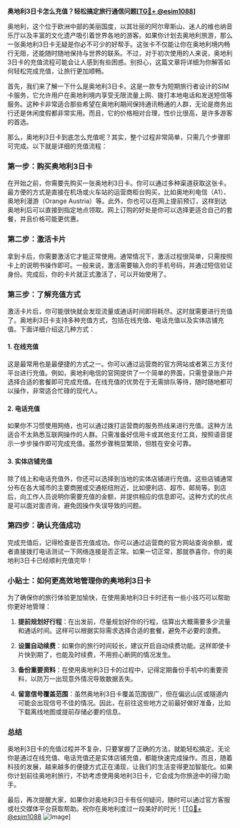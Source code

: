 **奥地利3日卡怎么充值？轻松搞定旅行通信问题[[TG💪+ @esim1088](https://t.me/s/esim1088)]**

奥地利，这个位于欧洲中部的美丽国度，以其壮丽的阿尔卑斯山、迷人的维也纳音乐厅以及丰富的文化遗产吸引着世界各地的游客。如果你计划去奥地利旅游，那么一张奥地利3日卡无疑是你必不可少的好帮手。这张卡不仅能让你在奥地利境内畅行无阻，还能随时随地保持与世界的联系。不过，对于初次使用的人来说，奥地利3日卡的充值流程可能会让人感到有些困惑。别担心，这篇文章将详细为你解答如何轻松完成充值，让旅行更加顺畅。

首先，我们来了解一下什么是奥地利3日卡。这是一款专为短期旅行者设计的SIM卡服务，它允许用户在奥地利境内享受无限流量上网、拨打本地电话和发送短信等服务。这种卡非常适合那些希望在奥地利期间保持通讯畅通的人群，无论是商务出行还是休闲度假都非常实用。而且，它的价格相对合理，性价比很高，是许多游客的首选。

那么，奥地利3日卡到底怎么充值呢？其实，整个过程非常简单，只需几个步骤即可完成。以下就是详细的充值流程：

### **第一步：购买奥地利3日卡**
在开始之前，你需要先购买一张奥地利3日卡。你可以通过多种渠道获取这张卡。最方便的方式是直接在机场或火车站的运营商柜台购买，比如奥地利电信（A1）、奥地利漫游（Orange Austria）等。此外，你也可以在网上提前预订，这样到达奥地利后可以直接到指定地点领取。网上订购的好处是你可以选择更适合自己的套餐，并且价格可能更优惠。

### **第二步：激活卡片**
拿到卡后，你需要激活它才能正常使用。通常情况下，激活过程很简单，只需按照卡上的说明书操作即可。一般来说，激活需要输入你的手机号码，并通过短信验证身份。完成后，你的卡片就正式激活了，可以开始使用了。

### **第三步：了解充值方式**
激活卡片后，你可能很快就会发现流量或通话时间即将耗尽。这时就需要进行充值了。奥地利3日卡支持多种充值方式，包括在线充值、电话充值以及实体店铺充值。下面详细介绍这几种方式：

#### **1. 在线充值**
这是最常用也是最便捷的方式之一。你可以通过运营商的官方网站或者第三方支付平台进行充值。例如，奥地利电信的官网提供了一个简单的界面，只需登录账户并选择合适的套餐即可完成充值。在线充值的优势在于无需排队等待，随时随地都可以操作，非常适合忙碌的现代人。

#### **2. 电话充值**
如果你不习惯使用网络，也可以通过拨打运营商的服务热线来进行充值。这种方法适合不太熟悉互联网操作的人群。只需准备好信用卡或其他支付工具，按照语音提示一步步操作即可完成充值。虽然步骤稍显繁琐，但胜在安全可靠。

#### **3. 实体店铺充值**
除了线上和电话充值外，你还可以选择到当地的实体店铺进行充值。这些店铺通常分布在各大城市的主要商圈或交通枢纽附近，比如便利店、超市、邮局等。到店后，向工作人员说明你需要充值的金额，并提供相应的信息即可。这种方式的优点是可以面对面咨询，避免因操作失误导致的问题。

### **第四步：确认充值成功**
完成充值后，记得检查是否充值成功。你可以通过运营商的官方网站查询余额，或者直接拨打电话测试一下网络连接是否正常。如果一切正常，那就恭喜你，你的奥地利3日卡已经顺利充值完毕！

### **小贴士：如何更高效地管理你的奥地利3日卡**
为了确保你的旅行体验更加愉快，在使用奥地利3日卡时还有一些小技巧可以帮助你更好地管理：

1. **提前规划好行程**：在出发前，尽量规划好你的行程，估算出大概需要多少流量和通话时间。这样可以根据实际需求选择合适的套餐，避免不必要的浪费。
   
2. **设置自动续费**：如果你的旅行时间较长，建议开启自动续费功能。这样即使卡片快到期了，也能及时续费，不用担心断网的情况发生。

3. **备份重要资料**：在使用奥地利3日卡的过程中，记得定期备份手机中的重要资料，以防万一出现意外情况导致数据丢失。

4. **留意信号覆盖范围**：虽然奥地利3日卡覆盖范围很广，但在偏远山区或隧道内可能会出现信号不佳的情况。因此，在前往这些地方之前最好做好准备，比如下载离线地图或提前存储必要的信息。

### **总结**
奥地利3日卡的充值过程并不复杂，只要掌握了正确的方法，就能轻松搞定。无论你是通过在线充值、电话充值还是实体店铺充值，都能快速完成操作。而且，随着科技的发展，越来越多的便捷方式正在涌现，让我们的生活变得更加智能化。如果你计划前往奥地利旅行，不妨考虑使用奥地利3日卡，它会成为你旅途中的得力助手。

最后，再次提醒大家，如果你对奥地利3日卡有任何疑问，随时可以通过官方客服或社交媒体平台获取帮助。祝你在奥地利度过一段美好的时光！[[TG💪+ @esim1088](https://t.me/s/esim1088) ![Image](https://i.postimg.cc/4NQfJmqS/Snipaste-2025-05-13-00-14-12.png)]